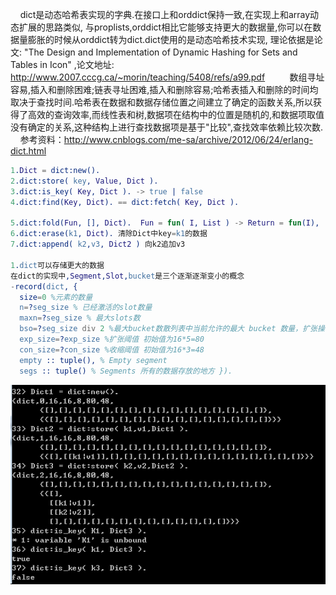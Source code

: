     dict是动态哈希表实现的字典.在接口上和orddict保持一致,在实现上和array动态扩展的思路类似, 与proplists,orddict相比它能够支持更大的数据量,你可以在数据量膨胀的时候从orddict转为dict.dict使用的是动态哈希技术实现,
理论依据是论文: "The Design and Implementation of Dynamic Hashing for Sets and Tables in Icon" ,论文地址: http://www.2007.cccg.ca/~morin/teaching/5408/refs/a99.pdf
    
    数组寻址容易,插入和删除困难;链表寻址困难,插入和删除容易;哈希表插入和删除的时间均取决于查找时间.哈希表在数据和数据存储位置之间建立了确定的函数关系,所以获得了高效的查询效率,而线性表和树,数据项在结构中的位置是随机的,和数据项取值没有确定的关系,这种结构上进行查找数据项是基于"比较",查找效率依赖比较次数.
    参考资料：http://www.cnblogs.com/me-sa/archive/2012/06/24/erlang-dict.html
```erlang
1.Dict = dict:new().
2.dict:store( key, Value, Dict ).
3.dict:is_key( Key, Dict ). -> true | false
4.dict:find(Key, Dict). == dict:fetch( Key, Dict ).

5.dict:fold(Fun, [], Dict).  Fun = fun( I, List ) -> Return = fun(I), [Return | List] end.
6.dict:erase(k1, Dict). 清除Dict中key=k1的数据
7.dict:append( k2,v3, Dict2 ) 向k2追加v3

1.dict可以存储更大的数据
在dict的实现中,Segment,Slot,bucket是三个逐渐逐渐变小的概念
-record(dict, {
  size=0 %元素的数量 
  n=?seg_size % 已经激活的slot数量 
  maxn=?seg_size % 最大slots数 
  bso=?seg_size div 2 %最大bucket数散列表中当前允许的最大 bucket 数量，扩张操作需要据此判断是否要增加新的 bucket 区段，初始为 16； 
  exp_size=?exp_size %扩张阈值 初始值为16*5=80 
  con_size=?con_size %收缩阈值 初始值为16*3=48 
  empty :: tuple(), % Empty segment 
  segs :: tuple() % Segments 所有的数据存放的地方 }).

```
![](../../images/screenshot_1534642825354.png)